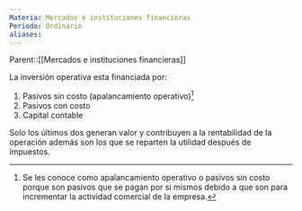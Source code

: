 ```yaml
---
Materia: Mercados e instituciones financieras
Periodo: Ordinario
aliases:
---
```

Parent::[[Mercados e instituciones financieras]]

La inversión operativa esta financiada por: 
1. Pasivos sin costo (apalancamiento operativo)[^1]
2. Pasivos con costo 
3. Capital contable 

Solo los últimos dos generan valor y contribuyen a la rentabilidad de la operación además son los que se reparten la utilidad después de impuestos. 

[^1]: Se les conoce como apalancamiento operativo o pasivos sin costo porque son pasivos que se pagan por si mismos debido a que son para incrementar la actividad comercial de la empresa.